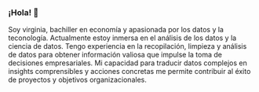 ### ¡Hola! 👋
Soy virginia, bachiller en economía y apasionada por los datos y la teconología. Actualmente estoy inmersa en el análisis de los datos y la ciencia de datos.
Tengo experiencia en la recopilación, limpieza y análisis de datos para obtener información valiosa que impulse la toma de decisiones empresariales. Mi capacidad para traducir datos complejos en insights comprensibles y acciones concretas me permite contribuir al éxito de proyectos y objetivos organizacionales.

<!--
**VirChaska/VirChaska** is a ✨ _special_ ✨ repository because its `README.md` (this file) appears on your GitHub profile.

Here are some ideas to get you started:

- 🔭 I’m currently working on ...
- 🌱 I’m currently learning ...
- 👯 I’m looking to collaborate on ...
- 🤔 I’m looking for help with ...
- 💬 Ask me about ...
- 📫 How to reach me: ...
- 😄 Pronouns: ...
- ⚡ Fun fact: ...
-->
